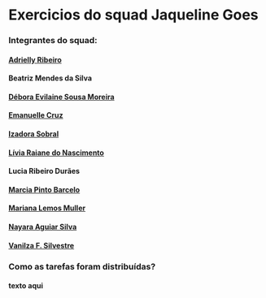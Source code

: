 # Exercicios do squad Jaqueline Goes
### Integrantes do squad:

#### [Adrielly Ribeiro](https://github.com/Eidryel2)
#### Beatriz Mendes da Silva
#### [Débora Evilaine Sousa Moreira](https://github.com/debora-evilaine)
#### [Emanuelle Cruz](https://github.com/manuscruz)
#### [Izadora Sobral](https://github.com/izadorasobral)
#### [Lívia Raiane do Nascimento](https://github.com/livnascimento)
#### Lucia Ribeiro Durães
#### [Marcia Pinto Barcelo](https://github.com/Mpbarcelo)
#### [Mariana Lemos Muller](https://github.com/MariMueller)
#### [Nayara Aguiar Silva](https://github.com/devnayarasilva)
#### [Vanilza F. Silvestre](https://github.com/Vaflosima)

### Como as tarefas foram distribuídas?

#### texto aqui
